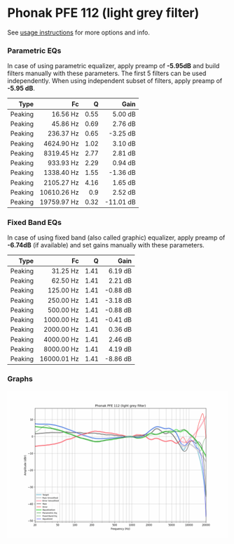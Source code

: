 # Phonak PFE 112 (light grey filter)
See [usage instructions](https://github.com/jaakkopasanen/AutoEq#usage) for more options and info.

### Parametric EQs
In case of using parametric equalizer, apply preamp of **-5.95dB** and build filters manually
with these parameters. The first 5 filters can be used independently.
When using independent subset of filters, apply preamp of **-5.95 dB**.

| Type    | Fc          |    Q | Gain      |
|--------:|------------:|-----:|----------:|
| Peaking | 16.56 Hz    | 0.55 | 5.00 dB   |
| Peaking | 45.86 Hz    | 0.69 | 2.76 dB   |
| Peaking | 236.37 Hz   | 0.65 | -3.25 dB  |
| Peaking | 4624.90 Hz  | 1.02 | 3.10 dB   |
| Peaking | 8319.45 Hz  | 2.77 | 2.81 dB   |
| Peaking | 933.93 Hz   | 2.29 | 0.94 dB   |
| Peaking | 1338.40 Hz  | 1.55 | -1.36 dB  |
| Peaking | 2105.27 Hz  | 4.16 | 1.65 dB   |
| Peaking | 10610.26 Hz | 0.9  | 2.52 dB   |
| Peaking | 19759.97 Hz | 0.32 | -11.01 dB |

### Fixed Band EQs
In case of using fixed band (also called graphic) equalizer, apply preamp of **-6.74dB**
(if available) and set gains manually with these parameters.

| Type    | Fc          |    Q | Gain     |
|--------:|------------:|-----:|---------:|
| Peaking | 31.25 Hz    | 1.41 | 6.19 dB  |
| Peaking | 62.50 Hz    | 1.41 | 2.21 dB  |
| Peaking | 125.00 Hz   | 1.41 | -0.88 dB |
| Peaking | 250.00 Hz   | 1.41 | -3.18 dB |
| Peaking | 500.00 Hz   | 1.41 | -0.88 dB |
| Peaking | 1000.00 Hz  | 1.41 | -0.41 dB |
| Peaking | 2000.00 Hz  | 1.41 | 0.36 dB  |
| Peaking | 4000.00 Hz  | 1.41 | 2.46 dB  |
| Peaking | 8000.00 Hz  | 1.41 | 4.19 dB  |
| Peaking | 16000.01 Hz | 1.41 | -8.86 dB |

### Graphs
![](./Phonak%20PFE%20112%20(light%20grey%20filter).png)
